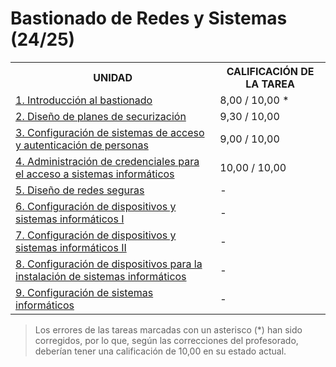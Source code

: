 # Bastionado de Redes y Sistemas (24/25)

<table>
	<tr>
		<th>UNIDAD</th>
		<th>CALIFICACIÓN DE LA TAREA</th>
	</tr>
	<tr>
		<td>
			<a href="https://github.com/HenestrosaDev/curso-especializacion-ciberseguridad-ti/tree/main/bastionado_de_redes_y_sistemas/u1">
				1. Introducción al bastionado
			</a>
		</td>
		<td>8,00 / 10,00 *</td>
	</tr>
	<tr>
		<td>
			<a href="https://github.com/HenestrosaDev/curso-especializacion-ciberseguridad-ti/tree/main/bastionado_de_redes_y_sistemas/u2">
				2. Diseño de planes de securización
			</a>
		</td>
		<td>9,30 / 10,00</td>
	</tr>
	<tr>
		<td>
			<a href="https://github.com/HenestrosaDev/curso-especializacion-ciberseguridad-ti/tree/main/bastionado_de_redes_y_sistemas/u3"> 
				3. Configuración de sistemas de acceso y autenticación de personas
			</a>
		</td>
		<td>9,00 / 10,00</td>
	</tr>
	<tr>
		<td>
			<a href="https://github.com/HenestrosaDev/curso-especializacion-ciberseguridad-ti/tree/main/bastionado_de_redes_y_sistemas/u4">
				4. Administración de credenciales para el acceso a sistemas informáticos
			</a>
		</td>
		<td>10,00 / 10,00</td>
	</tr>
	<tr>
		<td>
			<a href="https://github.com/HenestrosaDev/curso-especializacion-ciberseguridad-ti/tree/main/bastionado_de_redes_y_sistemas/u5">
				5. Diseño de redes seguras
			</a>
		</td>
		<td>-</td>
	</tr>
	<tr>
		<td>
			<a href="https://github.com/HenestrosaDev/curso-especializacion-ciberseguridad-ti/tree/main/bastionado_de_redes_y_sistemas/u6">
				6. Configuración de dispositivos y sistemas informáticos I
			</a>
		</td>
		<td>-</td>
	</tr>
	<tr>
		<td>
			<a href="https://github.com/HenestrosaDev/curso-especializacion-ciberseguridad-ti/tree/main/bastionado_de_redes_y_sistemas/u7">
				7. Configuración de dispositivos y sistemas informáticos II
			</a>
		</td>
		<td>-</td>
	</tr>
	<tr>
		<td>
			<a href="https://github.com/HenestrosaDev/curso-especializacion-ciberseguridad-ti/tree/main/bastionado_de_redes_y_sistemas/u8">
				8. Configuración de dispositivos para la instalación de sistemas informáticos
			</a>
		</td>
		<td>-</td>
	</tr>
	<tr>
		<td>
			<a href="https://github.com/HenestrosaDev/curso-especializacion-ciberseguridad-ti/tree/main/bastionado_de_redes_y_sistemas/u9">
				9. Configuración de sistemas informáticos
			</a>
		</td>
		<td>-</td>
	</tr>
</table>

>Los errores de las tareas marcadas con un asterisco (*) han sido corregidos, por lo que, según las correcciones del profesorado, deberían tener una calificación de 10,00 en su estado actual.
